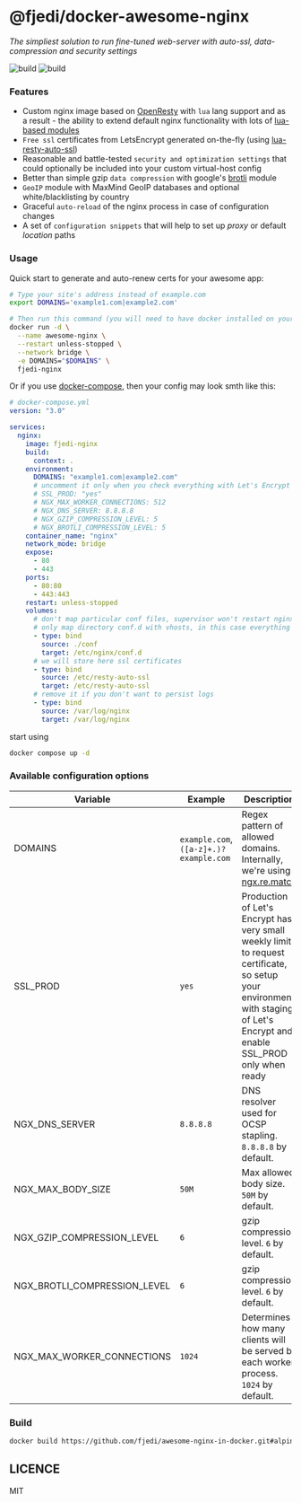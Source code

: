# @fjedi/docker-awesome-nginx

_The simpliest solution to run fine-tuned web-server with auto-ssl, data-compression and security settings_

![build](https://img.shields.io/docker/cloud/build/fjedi/nginx.svg)
![build](https://img.shields.io/docker/pulls/fjedi/nginx.svg)

### Features

- Custom nginx image based on [OpenResty](https://github.com/openresty/openresty) with `lua` lang support and as a result - the ability to extend default nginx functionality with lots of [lua-based modules](https://www.nginx.com/resources/wiki/modules/lua/)
- `Free ssl` certificates from LetsEncrypt generated on-the-fly (using [lua-resty-auto-ssl](https://github.com/auto-ssl/lua-resty-auto-ssl))
- Reasonable and battle-tested `security and optimization settings` that could optionally be included into your custom virtual-host config
- Better than simple gzip `data compression` with google's [brotli](https://github.com/google/ngx_brotli) module
- `GeoIP` module with MaxMind GeoIP databases and optional white/blacklisting by country
- Graceful `auto-reload` of the nginx process in case of configuration changes
- A set of `configuration snippets` that will help to set up _proxy_ or default _location_ paths

### Usage

Quick start to generate and auto-renew certs for your awesome app:

```Bash
# Type your site's address instead of example.com
export DOMAINS='example1.com|example2.com'

# Then run this command (you will need to have docker installed on your server/pc)
docker run -d \
  --name awesome-nginx \
  --restart unless-stopped \
  --network bridge \
  -e DOMAINS="$DOMAINS" \
  fjedi-nginx
```

Or if you use [docker-compose](https://docs.docker.com/compose/), then your config may look smth like this:

```yaml
# docker-compose.yml
version: "3.0"

services:
  nginx:
    image: fjedi-nginx
    build:
      context: .
    environment:
      DOMAINS: "example1.com|example2.com"
      # uncomment it only when you check everything with Let's Encrypt staging server (Let's Encrypt prod has weekly limits)
      # SSL_PROD: "yes"
      # NGX_MAX_WORKER_CONNECTIONS: 512
      # NGX_DNS_SERVER: 8.8.8.8
      # NGX_GZIP_COMPRESSION_LEVEL: 5
      # NGX_BROTLI_COMPRESSION_LEVEL: 5
    container_name: "nginx"
    network_mode: bridge
    expose:
      - 80
      - 443
    ports:
      - 80:80
      - 443:443
    restart: unless-stopped
    volumes:
      # don't map particular conf files, supervisor won't restart nginx on change in such files
      # only map directory conf.d with vhosts, in this case everything works fine
      - type: bind
        source: ./conf
        target: /etc/nginx/conf.d
      # we will store here ssl certificates
      - type: bind
        source: /etc/resty-auto-ssl
        target: /etc/resty-auto-ssl
      # remove it if you don't want to persist logs
      - type: bind
        source: /var/log/nginx
        target: /var/log/nginx
```

start using

```Bash
docker compose up -d
```

### Available configuration options

| Variable                     | Example                                | Description                                                                                                                                                                 |
| ---------------------------- | -------------------------------------- | --------------------------------------------------------------------------------------------------------------------------------------------------------------------------- |
| DOMAINS                      | `example.com`, `([a-z]+.)?example.com` | Regex pattern of allowed domains. Internally, we're using [ngx.re.match](https://github.com/openresty/lua-nginx-module#ngxrematch)                                          |
| SSL_PROD                     | `yes`                                  | Production of Let's Encrypt has very small weekly limit to request certificate, so setup your environment with staging of Let's Encrypt and enable SSL_PROD only when ready |
| NGX_DNS_SERVER               | `8.8.8.8`                              | DNS resolver used for OCSP stapling. `8.8.8.8` by default.                                                                                                                  |
| NGX_MAX_BODY_SIZE            | `50M`                                  | Max allowed body size. `50M` by default.                                                                                                                                    |
| NGX_GZIP_COMPRESSION_LEVEL   | `6`                                    | gzip compression level. `6` by default.                                                                                                                                     |
| NGX_BROTLI_COMPRESSION_LEVEL | `6`                                    | gzip compression level. `6` by default.                                                                                                                                     |
| NGX_MAX_WORKER_CONNECTIONS   | `1024`                                 | Determines how many clients will be served by each worker process. `1024` by default.                                                                                       |

### Build

```Bash
docker build https://github.com/fjedi/awesome-nginx-in-docker.git#alpine-resty-1.21.4 --tag fjedi-nginx
```

## LICENCE

MIT

